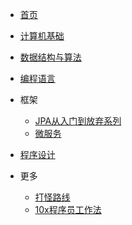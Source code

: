 * [首页](README.md)

* [计算机基础](计算机基础/guide.md)

* [数据结构与算法](数据结构与算法/guide.md)

* [编程语言](编程语言/guide.md)

* 框架
  * [JPA从入门到放弃系列](Spring/guide.md)
  * [微服务](微服务/guide.md)

* [程序设计](程序设计/guide.md)

* 更多
  * [打怪路线](进阶路线/打怪路线.md)
  * [10x程序员工作法](效率工程/10x程序员工作法.md)